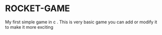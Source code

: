 # ROCKET-GAME
My first simple game in c .
This is very basic game you can add or modify it to make it more exciting
